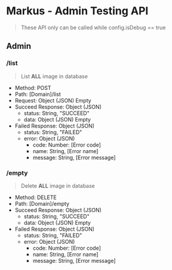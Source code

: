 # Markus - Admin Testing API

> These API only can be called while config.isDebug == true

## Admin

### /list

> List **ALL** image in database

-   Method: POST
-   Path: [Domain]/list
-   Request: Object (JSON) Empty
-   Succeed Response: Object (JSON)
    -   status: String, "SUCCEED"
    -   data: Object (JSON) Empty
-   Failed Response: Object (JSON)
    -   status: String, "FAILED"
    -   error: Object (JSON)
        -   code: Number: [Error code]
        -   name: String, [Error name]
        -   message: String, [Error message]

### /empty

> Delete **ALL** image in database

-   Method: DELETE
-   Path: [Domain]/empty
-   Succeed Response: Object (JSON)
    -   status: String, "SUCCEED"
    -   data: Object (JSON) Empty
-   Failed Response: Object (JSON)
    -   status: String, "FAILED"
    -   error: Object (JSON)
        -   code: Number: [Error code]
        -   name: String, [Error name]
        -   message: String, [Error message]
